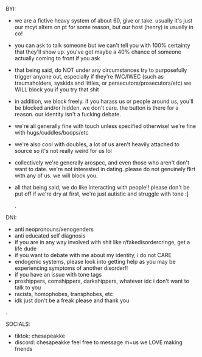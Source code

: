 BYI:
- we are a fictive heavy system of about 60, give or take. usually it's just our mcyt alters on pt for some reason, but our host (henry) is usually in co!
- you can ask to talk someone but we can't tell you with 100% certainty that they'll show up. you've got maybe a 40% chance of someone actually coming to front if you ask
- that being said, do NOT under any circumstances try to purposefully trigger anyone out, especially if they're IWC/IWEC (such as traumaholders, syskids and littles, or persecutors/prosecutors/etc) we WILL block you if you try that shit
- in addition, we block freely. if you harass us or people around us, you'll be blocked and/or hidden. we don't care. the button is there for a reason. our identity isn't a fucking debate.
- we're all generally fine with touch unless specified otherwise! we're fine with hugs/cuddles/boops/etc
- we're also cool with doubles, a lot of us aren't heavily attached to source so it's not really weird for us lol
- collectively we're generally arospec, and even those who aren't don't want to date. we're not interested in dating. please do not genuinely flirt with any of us. we will block you.
- all that being said, we do like interacting with people!! please don't be put off if we're dry at first, we're just autistic and struggle with tone :]

  .

DNI:
- anti neopronouns/xenogenders
- anti educated self diagnosis
- if you are in any way involved with shit like r/fakedisordercringe, get a life dude
- if you want to debate with me about my identity, i do not CARE
- endogenic systems, please look into getting help as you may be experiencing symptoms of another disorder!!
- if you have an issue with tone tags
- proshippers, comshippers, darkshippers, whatever idc i don't want to talk to you
- racists, homophobes, transphobes, etc
- idk just don't be a freak please and thank you

.

SOCIALS:
- tiktok: chesapeakke
- discord: chesapeakke
  feel free to message m=us we LOVE making friends
